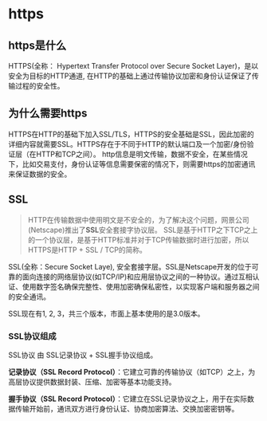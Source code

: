 # https

## https是什么

HTTPS(全称： Hypertext Transfer Protocol over Secure Socket Layer)，是以安全为目标的HTTP通道, 在HTTP的基础上通过传输协议加密和身份认证保证了传输过程的安全性。

## 为什么需要https

HTTPS在HTTP的基础下加入SSL/TLS，HTTPS的安全基础是SSL，因此加密的详细内容就需要SSL。HTTPS存在于不同于HTTP的默认端口及一个加密/身份验证层（在HTTP和TCP之间）。
http信息是明文传输，数据不安全，在某些情况下，比如交易支付，身份认证等信息需要保密的情况下，则需要https的加密通讯来保证数据的安全。

## SSL

> HTTP在传输数据中使用明文是不安全的，为了解决这个问题，网景公司(Netscape)推出了**SSL**安全套接字协议层。
> SSL是基于HTTP之下TCP之上的一个协议层，是基于HTTP标准并对于TCP传输数据时进行加密，所以HTTPS是HTTP + SSL / TCP的简称。

SSL(全称：Secure Socket Laye), 安全套接字层。SSL是Netscape开发的位于可靠的面向连接的网络层协议(如TCP/IP)和应用层协议之间的一种协议。通过互相认证、使用数字签名确保完整性、使用加密确保私密性，以实现客户端和服务器之间的安全通讯。

SSL现在有1, 2, 3，共三个版本，市面上基本使用的是3.0版本。

### SSL协议组成

SSL协议 由 SSL记录协议 + SSL握手协议组成。

**记录协议（SSL Record Protocol）**：它建立可靠的传输协议（如TCP）之上，为高层协议提供数据封装、压缩、加密等基本功能支持。

**握手协议（SSL Record Protocol）**：它建立在SSL记录协议之上，用于在实际数据传输开始前，通讯双方进行身份认证、协商加密算法、交换加密密钥等。
